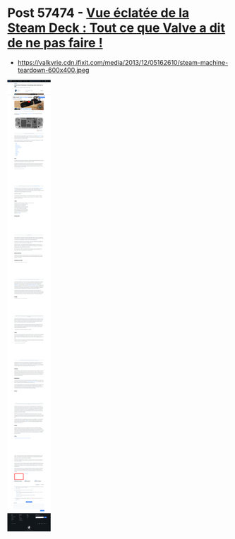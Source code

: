 # Post 57474 - [Vue éclatée de la Steam Deck : Tout ce que Valve a dit de ne pas faire !](https://www.ifixit.com/News/57474/vue-eclatee-de-la-steam-deck-tout-ce-que-valve-a-dit-de-ne-pas-faire)

- https://valkyrie.cdn.ifixit.com/media/2013/12/05162610/steam-machine-teardown-600x400.jpeg

![screencap](screenshots/cf80eb0d-78d1-459f-9212-92a29d3a291e.png)
